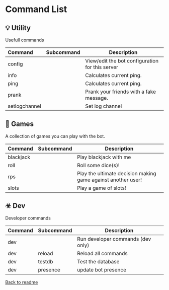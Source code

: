 # Command List

## 💡 Utility

Usefull commands

| Command | Subcommand | Description |
|:--------|------------|-------------|
| config | | View&#x2F;edit the bot configuration for this server |
| info | | Calculates current ping. |
| ping | | Calculates current ping. |
| prank | | Prank your friends with a fake message. |
| setlogchannel | | Set log channel |

## 🎲 Games

A collection of games you can play with the bot.

| Command | Subcommand | Description |
|:--------|------------|-------------|
| blackjack | | Play blackjack with me |
| roll | | Roll some dice(s)! |
| rps | | Play the ultimate decision making game against another user! |
| slots | | Play a game of slots! |

## ☣ Dev

Developer commands

| Command | Subcommand | Description |
|:--------|------------|-------------|
| dev | | Run developer commands (dev only) |
| dev | reload | Reload all commands |
| dev | testdb | Test the database |
| dev | presence | update bot presence |

[Back to readme](https://github.com/Applejuicelolmc/shrimp-bot?tab=readme-ov-file#commands)
